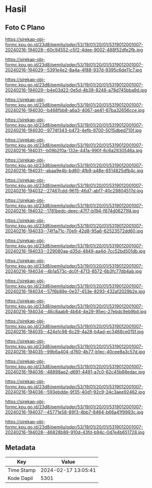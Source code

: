 # Hasil

## Foto C Plano

https://sirekap-obj-formc.kpu.go.id/23d8/pemilu/pdpr/53/19/01/20/01/5319012001007-20240216-194028--60c94552-c5f2-4dee-9002-488f52dfe2fb.jpg

https://sirekap-obj-formc.kpu.go.id/23d8/pemilu/pdpr/53/19/01/20/01/5319012001007-20240216-194029--5391e4e2-8a4a-4f88-937d-9395c6de11c7.jpg

https://sirekap-obj-formc.kpu.go.id/23d8/pemilu/pdpr/53/19/01/20/01/5319012001007-20240216-194029--b4e03d22-0e5d-4b38-8248-a78d745bba9d.jpg

https://sirekap-obj-formc.kpu.go.id/23d8/pemilu/pdpr/53/19/01/20/01/5319012001007-20240216-194030--b468fbb8-a6a3-4067-ae41-67ba32656cce.jpg

https://sirekap-obj-formc.kpu.go.id/23d8/pemilu/pdpr/53/19/01/20/01/5319012001007-20240216-194030--9774f343-b473-4efb-9700-5015dbed710f.jpg

https://sirekap-obj-formc.kpu.go.id/23d8/pemilu/pdpr/53/19/01/20/01/5319012001007-20240216-194031--b09b2f0a-132e-441a-990f-8c6a2930546a.jpg

https://sirekap-obj-formc.kpu.go.id/23d8/pemilu/pdpr/53/19/01/20/01/5319012001007-20240216-194031--abaa9e4b-bd60-4fb9-a48e-6514825dfb4c.jpg

https://sirekap-obj-formc.kpu.go.id/23d8/pemilu/pdpr/53/19/01/20/01/5319012001007-20240216-194032--27467cdd-9615-46d7-abf7-40c29804517d.jpg

https://sirekap-obj-formc.kpu.go.id/23d8/pemilu/pdpr/53/19/01/20/01/5319012001007-20240216-194032--1781bedc-deec-47f7-b194-f674d06271f4.jpg

https://sirekap-obj-formc.kpu.go.id/23d8/pemilu/pdpr/53/19/01/20/01/5319012001007-20240216-194033--74f1a71c-70e9-42d8-95a6-62523572dd60.jpg

https://sirekap-obj-formc.kpu.go.id/23d8/pemilu/pdpr/53/19/01/20/01/5319012001007-20240216-194033--229080aa-d35d-4849-aa4d-7cc52bd501db.jpg

https://sirekap-obj-formc.kpu.go.id/23d8/pemilu/pdpr/53/19/01/20/01/5319012001007-20240216-194034--4b1a573c-dc0f-4713-8572-6b3fc77db4ab.jpg

https://sirekap-obj-formc.kpu.go.id/23d8/pemilu/pdpr/53/19/01/20/01/5319012001007-20240216-194034--57f6b89e-0e37-453e-8293-432af2029b2e.jpg

https://sirekap-obj-formc.kpu.go.id/23d8/pemilu/pdpr/53/19/01/20/01/5319012001007-20240216-194034--46c8aab8-4b64-4e29-95ec-27ebdc9eb9bd.jpg

https://sirekap-obj-formc.kpu.go.id/23d8/pemilu/pdpr/53/19/01/20/01/5319012001007-20240216-194035--424e1c98-6c29-4a28-b4ad-ec3468ce015f.jpg

https://sirekap-obj-formc.kpu.go.id/23d8/pemilu/pdpr/53/19/01/20/01/5319012001007-20240216-194035--99b6a404-d760-4b77-b1ec-40cee8a3c57d.jpg

https://sirekap-obj-formc.kpu.go.id/23d8/pemilu/pdpr/53/19/01/20/01/5319012001007-20240216-194036--48898ae2-d691-4491-a7c0-62c45b88edac.jpg

https://sirekap-obj-formc.kpu.go.id/23d8/pemilu/pdpr/53/19/01/20/01/5319012001007-20240216-194036--593ebdde-9f35-40d1-92c9-24c3aee92462.jpg

https://sirekap-obj-formc.kpu.go.id/23d8/pemilu/pdpr/53/19/01/20/01/5319012001007-20240216-194037--45771e58-89f3-4bb7-8464-b66a41f9993c.jpg

https://sirekap-obj-formc.kpu.go.id/23d8/pemilu/pdpr/53/19/01/20/01/5319012001007-20240216-194028--46828b89-910d-43fd-b94c-0d7e4b651728.jpg


## Metadata

| Key        | Value               |
| ---------- | ------------------- |
| Time Stamp | 2024-02-17 13:05:41 |
| Kode Dapil | 5301                |



